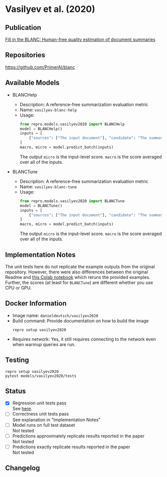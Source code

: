 # Vasilyev et al. (2020)

## Publication
[Fill in the BLANC: Human-free quality estimation of document summaries](https://aclanthology.org/2020.eval4nlp-1.2/)

## Repositories
https://github.com/PrimerAI/blanc

## Available Models
- BLANCHelp
  - Description: A reference-free summarization evaluation metric
  - Name: `vasilyev-blanc-help`
  - Usage:
    ```python
    from repro.models.vasilyev2020 import BLANCHelp
    model = BLANCHelp()
    inputs = [
        {"sources": ["The input document"], "candidate": "The summary"}
    ]
    macro, micro = model.predict_batch(inputs)
    ```
    The output `micro` is the input-level score.
    `macro` is the score averaged over all of the inputs.
    
- BLANCTune
  - Description: A reference-free summarization evaluation metric
  - Name: `vasilyev-blanc-tune`
  - Usage:
    ```python
    from repro.models.vasilyev2020 import BLANCTune
    model = BLANCTune()
    inputs = [
        {"sources": ["The input document"], "candidate": "The summary"}
    ]
    macro, micro = model.predict_batch(inputs)
    ```
    The output `micro` is the input-level score.
    `macro` is the score averaged over all of the inputs.
    
## Implementation Notes
The unit tests here do not replicate the example outputs from the original repository.
However, there were also differences between the original Readme and [this Colab notebook](https://colab.research.google.com/drive/17pJ94L2kCL6QMBMflOm-H0ApBiOUWJ1H?usp=sharing) which reruns the provided examples.
Further, the scores (at least for `BLANCTune`) are different whether you use CPU or GPU.
    
## Docker Information
- Image name: `danieldeutsch/vasilyev2020`
- Build command: Provide documentation on how to build the image
  ```shell script
  repro setup vasilyev2020
  ```
- Requires network: Yes, it still requires connecting to the network even when warmup queries are run.
  
## Testing
```shell script
repro setup vasilyev2020
pytest models/vasilyev2020/tests
```

## Status
- [x] Regression unit tests pass  
See [here]().
- [ ] Correctness unit tests pass  
See explanation in "Implementation Notes"
- [ ] Model runs on full test dataset  
Not tested
- [ ] Predictions approximately replicate results reported in the paper  
Not tested
- [ ] Predictions exactly replicate results reported in the paper  
Not tested

## Changelog

